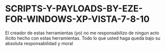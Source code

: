 # SCRIPTS-Y-PAYLOADS-BY-EZE-FOR-WINDOWS-XP-VISTA-7-8-10

 El creador de estas herramientas (yo) no me responsabilizo de ningun acto ilicito hecho con estas herramientas. Todo lo que usted haga queda bajo su absoluta responsabilidad y moral
